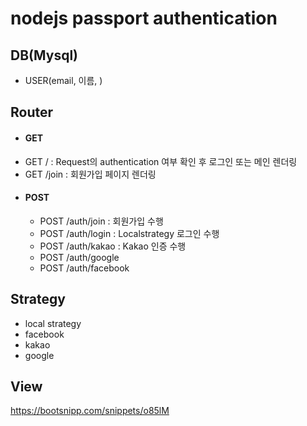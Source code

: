 # nodejs passport authentication

## DB(Mysql)
 - USER(email, 이름, )
 
## Router
 - #### GET
  - GET / : Request의 authentication 여부 확인 후 로그인 또는 메인 렌더링
  - GET /join : 회원가입 페이지 렌더링
 - #### POST
   - POST /auth/join : 회원가입 수행
   - POST /auth/login : Localstrategy 로그인 수행
   - POST /auth/kakao : Kakao 인증 수행
   - POST /auth/google
   - POST /auth/facebook

## Strategy
 - local strategy
 - facebook
 - kakao
 - google
 
 
## View
https://bootsnipp.com/snippets/o85lM 